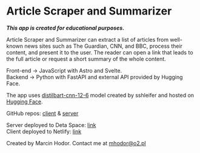# Article Scraper and Summarizer

**_This app is created for educational purposes._**

Article Scraper and Summarizer can extract a list of articles from well-known news sites such as The Guardian, CNN, and BBC, process their content, and present it to the user. The reader can open a link that leads to the full article or request a short summary of the whole content.

Front-end -> JavaScript with Astro and Svelte.
<br>
Backend -> Python with FastAPI and external API provided by Hugging Face.

The app uses [distilbart-cnn-12-6](https://huggingface.co/sshleifer/distilbart-cnn-12-6) model created by sshleifer and hosted on [Hugging Face](https://huggingface.co/).

GitHub repos: [client](https://github.com/marcinhodor/) & [server](https://github.com/marcinhodor/article_scraper_and_summarizer_server)

Server deployed to Deta Space: [link](https://articlesummarize-1-z7868205.deta.app/docs)
<br>
Client deployed to Netlify: [link](https://article-scraper-and-summarizer.netlify.app/)

Created by Marcin Hodor. Contact me at mhodor@o2.pl
